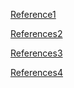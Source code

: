


[Reference1](https://blogs.opsflow.in/deploying-argocd-behind-an-alb-ingress-on-amazon-eks-a-step-by-step-guide-e73597bb8eb9)

[References2](https://www.youtube.com/watch?v=T-ERIOb_3z0&list=PLYrn63eEqAzYttcyB6On1oH35O5rxgDt4&index=2)

[References3](https://github.com/mohammadll)

[References4](https://github.com/devopshobbies)

